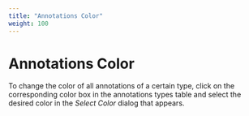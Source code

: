 ```yaml
---
title: "Annotations Color"
weight: 100
---
```


# Annotations Color

To change the color of all annotations of a certain type, click on the corresponding color box in the annotations types table and select the desired color in the _Select Color_ dialog that appears.